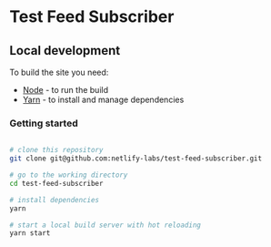 # Test Feed Subscriber



## Local development

To build the site you need:

- [Node](https://nodejs.org) - to run the build
- [Yarn](https://yarnpkg.com) - to install and manage dependencies


### Getting started

```bash

# clone this repository
git clone git@github.com:netlify-labs/test-feed-subscriber.git

# go to the working directory
cd test-feed-subscriber

# install dependencies
yarn

# start a local build server with hot reloading
yarn start
```


